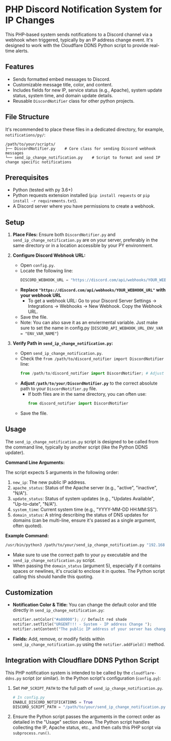 # PHP Discord Notification System for IP Changes

This PHP-based system sends notifications to a Discord channel via a webhook when triggered, typically by an IP address change event. It's designed to work with the Cloudflare DDNS Python script to provide real-time alerts.

## Features

* Sends formatted embed messages to Discord.
* Customizable message title, color, and content.
* Includes fields for new IP, service status (e.g., Apache), system update status, system time, and domain update details.
* Reusable `DiscordNotifier` class for other python projects.

## File Structure

It's recommended to place these files in a dedicated directory, for example, `notifications/py/`:

```
/path/to/your/scripts/
├── DiscordNotifier.py    # Core class for sending Discord webhook messages
└── send_ip_change_notification.py    # Script to format and send IP change specific notifications
```

## Prerequisites

* Python (tested with py 3.6+)
* Python requests extension installed (`pip install requests` or `pip install -r requirements.txt`).
* A Discord server where you have permissions to create a webhook.

## Setup

1.  **Place Files:**
    Ensure both `DiscordNotifier.py` and `send_ip_change_notification.py` are on your server, preferably in the same directory or in a location accessible by your PY environment.

2.  **Configure Discord Webhook URL:**
    * Open `config.py`.
    * Locate the following line:
        ```py
        DISCORD_WEBHOOK_URL = "https://discord.com/api/webhooks/YOUR_WEBHOOK_URL"
        ```
    * **Replace `"https://discord.com/api/webhooks/YOUR_WEBHOOK_URL"` with your webhook URL**
        * To get a webhook URL: Go to your Discord Server Settings -> Integrations -> Webhooks -> New Webhook. Copy the Webhook URL.
    * Save the file.
    * Note: You can also save it as an enviermental variable. Just make sure to set the name in config.py (`DISCORD_API_WEBHOOK_URL_ENV_VAR = "ENV_VAR_NAME"`)

3.  **Verify Path in `send_ip_change_notification.py`:**
    * Open `send_ip_change_notification.py`.
    * Check the `from /path/to/discord_notifier import DiscordNotifier` line:
        ```py
        from /path/to/discord_notifier import DiscordNotifier; # Adjust the path as necessary
        ```
    * **Adjust `/path/to/your/DiscordNotifier.py`** to the correct absolute path to your `DiscordNotifier.py` file.
        * If both files are in the same directory, you can often use:
            ```py
            from discord_notifier import DiscordNotifier
            ```
    * Save the file.

## Usage

The `send_ip_change_notification.py` script is designed to be called from the command line, typically by another script (like the Python DDNS updater).

**Command Line Arguments:**

The script expects 5 arguments in the following order:

1.  `new_ip`: The new public IP address.
2.  `apache_status`: Status of the Apache server (e.g., "active", "inactive", "N/A").
3.  `update_status`: Status of system updates (e.g., "Updates Available", "Up-to-date", "N/A").
4.  `system_time`: Current system time (e.g., "YYYY-MM-DD HH:MM:SS").
5.  `domain_status`: A string describing the status of DNS updates for domains (can be multi-line, ensure it's passed as a single argument, often quoted).

**Example Command:**

```bash
/usr/bin/python3 /path/to/your/send_ip_change_notification.py "192.168.1.100" "active" "Updates Available" "2025-05-31 17:00:00" "Zone example.com: Updated home.example.com to 192.168.1.100"
```

* Make sure to use the correct path to your `py` executable and the `send_ip_change_notification.py` script.
* When passing the `domain_status` (argument 5), especially if it contains spaces or newlines, it's crucial to enclose it in quotes. The Python script calling this should handle this quoting.

## Customization

* **Notification Color & Title:** You can change the default color and title directly in `send_ip_change_notification.py`:
    ```py
    notifier.setColor("#a80000"); // Default red shade
    notifier.setTitle("URGENT!!! - System - IP address Change ");
    notifier.setContent("The public IP address of your server has changed...");
    ```
* **Fields:** Add, remove, or modify fields within `send_ip_change_notification.py` using the `notifier.addField()` method.

## Integration with Cloudflare DDNS Python Script

This PHP notification system is intended to be called by the `cloudflare-ddns.py` script (or similar). In the Python script's configuration (`config.py`):

1.  Set `PHP_SCRIPT_PATH` to the full path of `send_ip_change_notification.py`.
    ```python
    # In config.py
    ENABLE_DISCORD_NOTIFICATIONS = True
    DISCORD_SCRIPT_PATH = "/path/to/your/send_ip_change_notification.py"
    ```
2.  Ensure the Python script passes the arguments in the correct order as detailed in the "Usage" section above. The Python script handles collecting the IP, Apache status, etc., and then calls this PHP script via `subprocess.run()`.